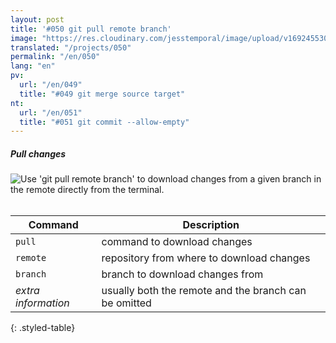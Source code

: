 ```yaml
---
layout: post
title: '#050 git pull remote branch'
image: "https://res.cloudinary.com/jesstemporal/image/upload/v1692455304/gitfichas/en/050/050-thumbnail_ommhiw.jpg"
translated: "/projects/050"
permalink: "/en/050"
lang: "en"
pv:
  url: "/en/049"
  title: "#049 git merge source target"
nt:
  url: "/en/051"
  title: "#051 git commit --allow-empty"
---
```

##### Pull changes

<img alt="Use 'git pull remote branch' to download changes from a given branch in the remote directly from the terminal." src="https://res.cloudinary.com/jesstemporal/image/upload/v1692455304/gitfichas/en/050/050-full_brkmdc.jpg"><br><br>

| Command | Description |
|---------|-------------|
| `pull` | command to download changes |
| `remote` | repository from where to download changes  |
| `branch` | branch to download changes from |
| _extra information_ | usually both the remote and the branch can be omitted |
{: .styled-table}

<!--
<br>

Read more about this command in the following blog post:

<a href="FILL">
  <strong>FILL</strong>
</a>
-->
